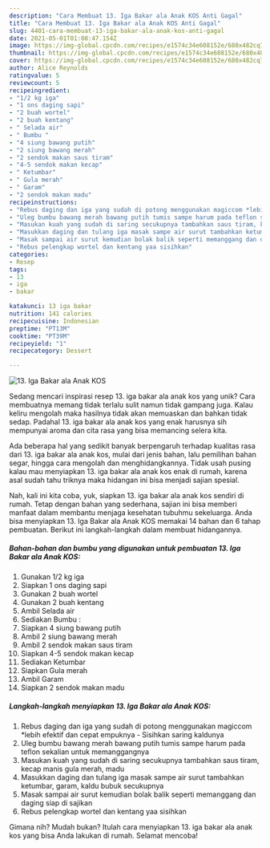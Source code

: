 ```yaml
---
description: "Cara Membuat 13. Iga Bakar ala Anak KOS Anti Gagal"
title: "Cara Membuat 13. Iga Bakar ala Anak KOS Anti Gagal"
slug: 4401-cara-membuat-13-iga-bakar-ala-anak-kos-anti-gagal
date: 2021-05-01T01:08:47.154Z
image: https://img-global.cpcdn.com/recipes/e1574c34e608152e/680x482cq70/13-iga-bakar-ala-anak-kos-foto-resep-utama.jpg
thumbnail: https://img-global.cpcdn.com/recipes/e1574c34e608152e/680x482cq70/13-iga-bakar-ala-anak-kos-foto-resep-utama.jpg
cover: https://img-global.cpcdn.com/recipes/e1574c34e608152e/680x482cq70/13-iga-bakar-ala-anak-kos-foto-resep-utama.jpg
author: Alice Reynolds
ratingvalue: 5
reviewcount: 5
recipeingredient:
- "1/2 kg iga"
- "1 ons daging sapi"
- "2 buah wortel"
- "2 buah kentang"
- " Selada air"
- " Bumbu "
- "4 siung bawang putih"
- "2 siung bawang merah"
- "2 sendok makan saus tiram"
- "4-5 sendok makan kecap"
- " Ketumbar"
- " Gula merah"
- " Garam"
- "2 sendok makan madu"
recipeinstructions:
- "Rebus daging dan iga yang sudah di potong menggunakan magiccom *lebih efektif dan cepat empuknya Sisihkan saring kaldunya"
- "Uleg bumbu bawang merah bawang putih tumis sampe harum pada teflon sekalian untuk memanggangnya"
- "Masukan kuah yang sudah di saring secukupnya tambahkan saus tiram, kecap manis gula merah, madu"
- "Masukkan daging dan tulang iga masak sampe air surut tambahkan ketumbar, garam, kaldu bubuk secukupnya"
- "Masak sampai air surut kemudian bolak balik seperti memanggang dan daging siap di sajikan"
- "Rebus pelengkap wortel dan kentang yaa sisihkan"
categories:
- Resep
tags:
- 13
- iga
- bakar

katakunci: 13 iga bakar 
nutrition: 141 calories
recipecuisine: Indonesian
preptime: "PT13M"
cooktime: "PT39M"
recipeyield: "1"
recipecategory: Dessert

---
```



![13. Iga Bakar ala Anak KOS](https://img-global.cpcdn.com/recipes/e1574c34e608152e/680x482cq70/13-iga-bakar-ala-anak-kos-foto-resep-utama.jpg)

Sedang mencari inspirasi resep 13. iga bakar ala anak kos yang unik? Cara membuatnya memang tidak terlalu sulit namun tidak gampang juga. Kalau keliru mengolah maka hasilnya tidak akan memuaskan dan bahkan tidak sedap. Padahal 13. iga bakar ala anak kos yang enak harusnya sih mempunyai aroma dan cita rasa yang bisa memancing selera kita.

Ada beberapa hal yang sedikit banyak berpengaruh terhadap kualitas rasa dari 13. iga bakar ala anak kos, mulai dari jenis bahan, lalu pemilihan bahan segar, hingga cara mengolah dan menghidangkannya. Tidak usah pusing kalau mau menyiapkan 13. iga bakar ala anak kos enak di rumah, karena asal sudah tahu triknya maka hidangan ini bisa menjadi sajian spesial.




Nah, kali ini kita coba, yuk, siapkan 13. iga bakar ala anak kos sendiri di rumah. Tetap dengan bahan yang sederhana, sajian ini bisa memberi manfaat dalam membantu menjaga kesehatan tubuhmu sekeluarga. Anda bisa menyiapkan 13. Iga Bakar ala Anak KOS memakai 14 bahan dan 6 tahap pembuatan. Berikut ini langkah-langkah dalam membuat hidangannya.

<!--inarticleads1-->

##### Bahan-bahan dan bumbu yang digunakan untuk pembuatan 13. Iga Bakar ala Anak KOS:

1. Gunakan 1/2 kg iga
1. Siapkan 1 ons daging sapi
1. Gunakan 2 buah wortel
1. Gunakan 2 buah kentang
1. Ambil  Selada air
1. Sediakan  Bumbu :
1. Siapkan 4 siung bawang putih
1. Ambil 2 siung bawang merah
1. Ambil 2 sendok makan saus tiram
1. Siapkan 4-5 sendok makan kecap
1. Sediakan  Ketumbar
1. Siapkan  Gula merah
1. Ambil  Garam
1. Siapkan 2 sendok makan madu




<!--inarticleads2-->

##### Langkah-langkah menyiapkan 13. Iga Bakar ala Anak KOS:

1. Rebus daging dan iga yang sudah di potong menggunakan magiccom *lebih efektif dan cepat empuknya - Sisihkan saring kaldunya
1. Uleg bumbu bawang merah bawang putih tumis sampe harum pada teflon sekalian untuk memanggangnya
1. Masukan kuah yang sudah di saring secukupnya tambahkan saus tiram, kecap manis gula merah, madu
1. Masukkan daging dan tulang iga masak sampe air surut tambahkan ketumbar, garam, kaldu bubuk secukupnya
1. Masak sampai air surut kemudian bolak balik seperti memanggang dan daging siap di sajikan
1. Rebus pelengkap wortel dan kentang yaa sisihkan




Gimana nih? Mudah bukan? Itulah cara menyiapkan 13. iga bakar ala anak kos yang bisa Anda lakukan di rumah. Selamat mencoba!
